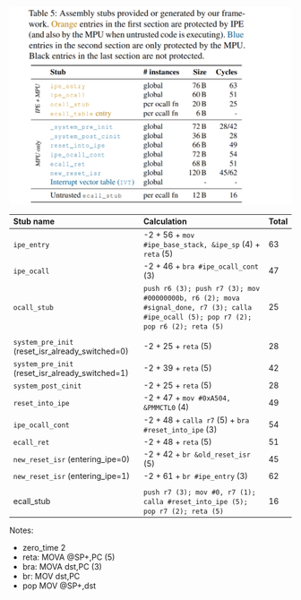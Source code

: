 
![table 5](../table5.png)

| Stub name         | Calculation                   | Total |
| :---------------- | :------------------------------------ | :---- |
| `ipe_entry`         | -2 + 56 + `mov #ipe_base_stack, &ipe_sp` (4) + `reta` (5) | 63 |
| `ipe_ocall`         | -2 + 46 + `bra #ipe_ocall_cont` (3)   | 47 |
| `ocall_stub`        | ```push r6 (3); push r7 (3); mov #00000000b, r6 (2); mova #signal_done, r7 (3); calla #ipe_ocall (5); pop r7 (2); pop r6 (2); reta (5)``` | 25 |
| | |
| `system_pre_init` (reset_isr_already_switched=0)    | -2 + 25 + `reta` (5)                  | 28 |
| `system_pre_init` (reset_isr_already_switched=1) | -2 + 39 + `reta` (5)                  | 42 |
| `system_post_cinit`         | -2 + 25 + `reta` (5)                  | 28 |
| `reset_into_ipe`        | -2 + 47 + `mov #0xA504, &PMMCTL0` (4) | 49 |
| `ipe_ocall_cont`    | -2 + 48 + `calla r7` (5) + `bra #reset_into_ipe` (3) | 54 |
| `ecall_ret`            | -2 + 48 + `reta` (5)                  | 51 |
| `new_reset_isr` (entering_ipe=0)      | -2 + 42 + `br &old_reset_isr` (5)     | 45 |
| `new_reset_isr` (entering_ipe=1)    | -2 + 61 + `br #ipe_entry` (3)         | 62 |
| | |
| ecall_stub        | ```push r7 (3); mov #0, r7 (1); calla #reset_into_ipe (5); pop r7 (2); reta (5)``` | 16 |

Notes:

* zero_time 2
* reta: MOVA @SP+,PC (5)
* bra: MOVA dst,PC (3)
* br: MOV dst,PC
* pop MOV @SP+,dst
